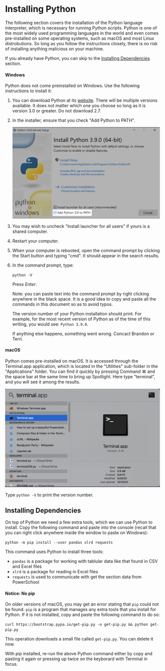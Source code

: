 # Installing Python

The following section covers the installation of the Python language interpreter, which is necessary for running Python scripts. Python is one of the most widely used programming languages in the world and even comes pre-installed on some operating systems, such as macOS and most Linux distrobutions. So long as you follow the instructions closely, there is no risk of installing anything malicious on your machine.

If you already have Python, you can skip to the [Installing Dependencies](#installing-dependencies) section.

#### Windows

Python does not come preinstalled on Windows. Use the following instructions to install it:

1. You can download Python at its [website](https://www.python.org/downloads/). There will be multiple versions available. It does not matter which one you choose so long as it is version 3.0 or greater. Do not download 2.7.

2. In the installer, ensure that you check "Add Python to PATH".

   ![Python installer](images/python-installer.png)

3. You may wish to uncheck "Install launcher for all users" if yours is a shared computer.

4. Restart your computer.

5. When your computer is rebooted, open the command prompt by clicking the Start button and typing "cmd". It should appear in the search results.

6. In the command prompt, type:

   `python -V`

   Press _Enter_.

   Note: you can paste text into the command prompt by right clicking anywhere in the black space. It is a good idea to copy and paste all the commands in this document so as to avoid typos.

   The version number of your Python installation should print. For example, for the most recent version of Python as of the time of this writing, you would see: `Python 3.9.0`.

   If anything else happens, something went wrong. Concact Brandon or Terri.

#### macOS

Python comes pre-installed on macOS. It is accessed through the Terminal.app application, which is located in the "Utilities" sub-folder in the "Applications" folder. You can find it quickly by pressing Command ⌘ and the space bar at the same time to bring up Spotlight. Here type "terminal", and you will see it among the results.

![spotlight search](images/spotlight.png)

Type `python -V` to print the version number.

## Installing Dependencies

On top of Python we need a few extra tools, which we can use Python to install. Copy the following command and paste into the console (recall that you can right click anywhere inside the window to paste on Windows):

`python -m pip install --user pandas xlrd requests`

This command uses Python to install three tools:

- `pandas` is a package for working with tablular data like that found in CSV and Excel files
- `xlrd` is a package for reading in Excel files
- `requests` is used to communicate with get the section data from PowerSchool

#### Notice: No pip

On older versions of macOS, you may get an error stating that `pip` could not be found. `pip` is a program that manages any extra tools that you install for Python. If it is not installed, copy and paste the following command to do so:

`curl https://bootstrap.pypa.io/get-pip.py -o get-pip.py && python get-pip.py`

This operation downloads a small file called `get-pip.py`. You can delete it now.

With pip installed, re-run the above Python command either by copy and pasting it again or pressing up twice on the keyborard with Terminal in focus.